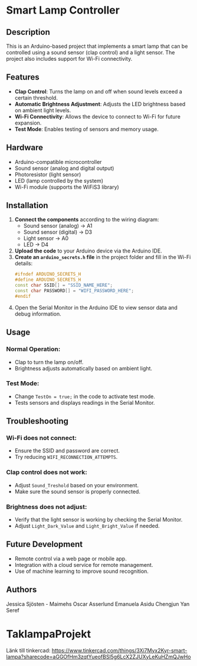 # Smart Lamp Controller

## Description

This is an Arduino-based project that implements a smart lamp that can be controlled using a sound sensor (clap control) and a light sensor. The project also includes support for Wi-Fi connectivity.

## Features

- **Clap Control**: Turns the lamp on and off when sound levels exceed a certain threshold.
- **Automatic Brightness Adjustment**: Adjusts the LED brightness based on ambient light levels.
- **Wi-Fi Connectivity**: Allows the device to connect to Wi-Fi for future expansion.
- **Test Mode**: Enables testing of sensors and memory usage.

## Hardware

- Arduino-compatible microcontroller
- Sound sensor (analog and digital output)
- Photoresistor (light sensor)
- LED (lamp controlled by the system)
- Wi-Fi module (supports the WiFiS3 library)

## Installation

1. **Connect the components** according to the wiring diagram:
   - Sound sensor (analog) → A1
   - Sound sensor (digital) → D3
   - Light sensor → A0
   - LED → D4
2. **Upload the code** to your Arduino device via the Arduino IDE.
3. **Create an `arduino_secrets.h` file** in the project folder and fill in the Wi-Fi details:
   ```cpp
   #ifndef ARDUINO_SECRETS_H
   #define ARDUINO_SECRETS_H
   const char SSID[] = "SSID_NAME_HERE";
   const char PASSWORD[] = "WIFI_PASSWORD_HERE";
   #endif
4. Open the Serial Monitor in the Arduino IDE to view sensor data and debug information.

## Usage

### Normal Operation:
- Clap to turn the lamp on/off.
- Brightness adjusts automatically based on ambient light.

### Test Mode:
- Change `TestOn = true;` in the code to activate test mode.
- Tests sensors and displays readings in the Serial Monitor.

## Troubleshooting

### Wi-Fi does not connect:
- Ensure the SSID and password are correct.
- Try reducing `WIFI_RECONNECTION_ATTEMPTS`.

### Clap control does not work:
- Adjust `Sound_Treshold` based on your environment.
- Make sure the sound sensor is properly connected.

### Brightness does not adjust:
- Verify that the light sensor is working by checking the Serial Monitor.
- Adjust `Light_Dark_Value` and `Light_Bright_Value` if needed.

## Future Development
- Remote control via a web page or mobile app.
- Integration with a cloud service for remote management.
- Use of machine learning to improve sound recognition.

## Authors
Jessica Sjösten - Maimehs
Oscar Asserlund
Emanuela Asidu
Chengjun Yan
Seref




# TaklampaProjekt

Länk till tinkercad:
https://www.tinkercad.com/things/3Xi7Myx2Kyr-smart-lampa?sharecode=aGGOfHm3zqtYueofBSl5g6LcX2ZJUXyLeKuHZmQJwHo
